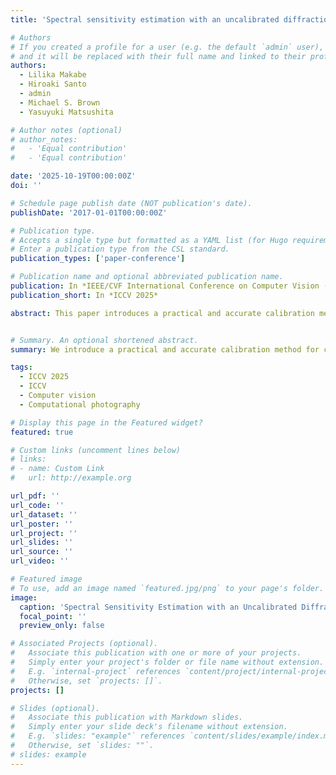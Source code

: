 ```yaml
---
title: 'Spectral sensitivity estimation with an uncalibrated diffraction grating'

# Authors
# If you created a profile for a user (e.g. the default `admin` user), write the username (folder name) here
# and it will be replaced with their full name and linked to their profile.
authors:
  - Lilika Makabe
  - Hiroaki Santo
  - admin
  - Michael S. Brown
  - Yasuyuki Matsushita

# Author notes (optional)
# author_notes:
#   - 'Equal contribution'
#   - 'Equal contribution'

date: '2025-10-19T00:00:00Z'
doi: ''

# Schedule page publish date (NOT publication's date).
publishDate: '2017-01-01T00:00:00Z'

# Publication type.
# Accepts a single type but formatted as a YAML list (for Hugo requirements).
# Enter a publication type from the CSL standard.
publication_types: ['paper-conference']

# Publication name and optional abbreviated publication name.
publication: In *IEEE/CVF International Conference on Computer Vision (ICCV 2025)*
publication_short: In *ICCV 2025*

abstract: This paper introduces a practical and accurate calibration method for camera spectral sensitivity using a diffraction grating. Accurate calibration of camera spectral sensitivity is crucial for various computer vision tasks, including color correction, illumination estimation, and material analysis. Unlike existing approaches that require specialized narrow-band filters or reference targets with known spectral reflectances, our method only requires an uncalibrated diffraction grating sheet, readily available off-the-shelf. By capturing images of the direct illumination and its diffracted pattern through the grating sheet, our method estimates both the camera's spectral sensitivity and the diffraction grating parameters in a closed-form manner. Experiments on synthetic and real-world data demonstrate that our approach outperforms reference target-based methods, underscoring its effectiveness and practicality.


# Summary. An optional shortened abstract.
summary: We introduce a practical and accurate calibration method for camera spectral sensitivity using a diffraction grating.

tags:
  - ICCV 2025
  - ICCV
  - Computer vision
  - Computational photography

# Display this page in the Featured widget?
featured: true

# Custom links (uncomment lines below)
# links:
# - name: Custom Link
#   url: http://example.org

url_pdf: ''
url_code: ''
url_dataset: ''
url_poster: ''
url_project: ''
url_slides: ''
url_source: ''
url_video: ''

# Featured image
# To use, add an image named `featured.jpg/png` to your page's folder.
image:
  caption: 'Spectral Sensitivity Estimation with an Uncalibrated Diffraction Grating'
  focal_point: ''
  preview_only: false

# Associated Projects (optional).
#   Associate this publication with one or more of your projects.
#   Simply enter your project's folder or file name without extension.
#   E.g. `internal-project` references `content/project/internal-project/index.md`.
#   Otherwise, set `projects: []`.
projects: []

# Slides (optional).
#   Associate this publication with Markdown slides.
#   Simply enter your slide deck's filename without extension.
#   E.g. `slides: "example"` references `content/slides/example/index.md`.
#   Otherwise, set `slides: ""`.
# slides: example
---
```


<!-- {{% callout note %}}
Click the _Cite_ button above to demo the feature to enable visitors to import publication metadata into their reference management software.
{{% /callout %}}

{{% callout note %}}
Create your slides in Markdown - click the _Slides_ button to check out the example.
{{% /callout %}}

Add the publication's **full text** or **supplementary notes** here. You can use rich formatting such as including [code, math, and images](https://docs.hugoblox.com/content/writing-markdown-latex/). -->
